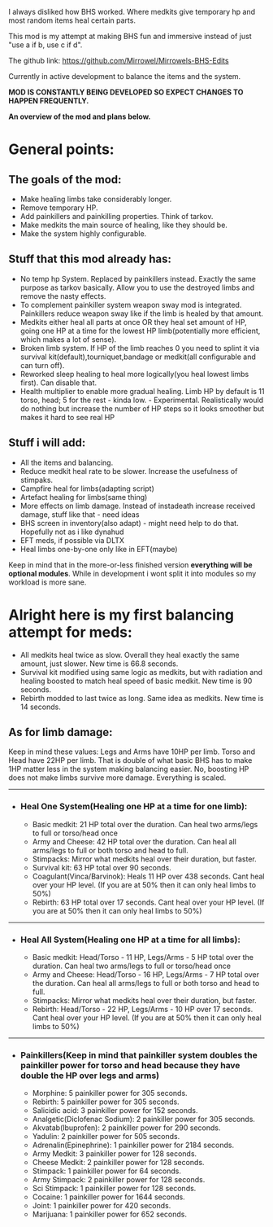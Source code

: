 I always disliked how BHS worked. Where medkits give temporary hp and most random items heal certain parts.

This mod is my attempt at making BHS fun and immersive instead of just "use a if b, use c if d".

The github link: https://github.com/Mirrowel/Mirrowels-BHS-Edits

Currently in active development to balance the items and the system.

**MOD IS CONSTANTLY BEING DEVELOPED SO EXPECT CHANGES TO HAPPEN FREQUENTLY.**

**An overview of the mod and plans below.**
# General points:
## The goals of the mod:
  - Make healing limbs take considerably longer.
  - Remove temporary HP.
  - Add painkillers and painkilling properties. Think of tarkov.
  - Make medkits the main source of healing, like they should be.
  - Make the system highly configurable.

## **Stuff that this mod already has:**
  - No temp hp System. Replaced by painkillers instead. Exactly the same purpose as tarkov basically. Allow you to use the destroyed limbs and remove the nasty effects.
  - To complement painkiller system weapon sway mod is integrated. Painkillers reduce weapon sway like if the limb is healed by that amount.
  - Medkits either heal all parts at once OR they heal set amount of HP, going one HP at a time for the lowest HP limb(potentially more efficient, which makes a lot of sense).
  - Broken limb system. If HP of the limb reaches 0 you need to splint it via survival kit(default),tourniquet,bandage or medkit(all configurable and can turn off).
  - Reworked sleep healing to heal more logically(you heal lowest limbs first). Can disable that.
  - Health multiplier to enable more gradual healing. Limb HP by default is 11 torso, head; 5 for the rest - kinda low. - Experimental. Realistically would do nothing but increase the number of HP steps so it looks smoother but makes it hard to see real HP

## **Stuff i will add:**
  - All the items and balancing.
  - Reduce medkit heal rate to be slower. Increase the usefulness of stimpaks.
  - Campfire heal for limbs(adapting script)
  - Artefact healing for limbs(same thing)
  - More effects on limb damage. Instead of instadeath increase received damage, stuff like that - need ideas
  - BHS screen in inventory(also adapt) - might need help to do that. Hopefully not as i like dynahud
  - EFT meds, if possible via DLTX
  - Heal limbs one-by-one only like in EFT(maybe)

  Keep in mind that in the more-or-less finished version **everything will be optional modules**. While in development i wont split it into modules so my workload is more sane.



# Alright here is my first balancing attempt for meds:
- All medkits heal twice as slow. Overall they heal exactly the same amount, just slower. New time is 66.8 seconds.
- Survival kit modified using same logic as medkits, but with radiation and healing boosted to match heal speed of basic medkit. New time is 90 seconds.
- Rebirth modded to last twice as long. Same idea as medkits. New time is 14 seconds.
## As for limb damage:
Keep in mind these values: Legs and Arms have 10HP per limb. Torso and Head have 22HP per limb. 
That is double of what basic BHS has to make 1HP matter less in the system making balancing easier.
No, boosting HP does not make limbs survive more damage. Everything is scaled.

---
- ### Heal One System(Healing one HP at a time for one limb):
  - Basic medkit: 21 HP total over the duration. Can heal two arms/legs to full or torso/head once
  - Army and Cheese: 42 HP total over the duration. Can heal all arms/legs to full or both torso and head to full.
  - Stimpacks: Mirror what medkits heal over their duration, but faster.
  - Survival kit: 63 HP total over 90 seconds.
  - Coagulant(Vinca/Barvinok): Heals 11 HP over 438 seconds. Cant heal over your HP level. (If you are at 50% then it can only heal limbs to 50%)
  - Rebirth: 63 HP total over 17 seconds. Cant heal over your HP level. (If you are at 50% then it can only heal limbs to 50%)
---
- ### Heal All System(Healing one HP at a time for all limbs):
  - Basic medkit: Head/Torso - 11 HP, Legs/Arms - 5 HP total over the duration. Can heal two arms/legs to full or torso/head once
  - Army and Cheese: Head/Torso - 16 HP, Legs/Arms - 7 HP total over the duration. Can heal all arms/legs to full or both torso and head to full.
  - Stimpacks: Mirror what medkits heal over their duration, but faster.
  - Rebirth: Head/Torso - 22 HP, Legs/Arms - 10 HP over 17 seconds. Cant heal over your HP level. (If you are at 50% then it can only heal limbs to 50%)
---
- ### Painkillers(**Keep in mind that painkiller system doubles the painkiller power for torso and head because they have double the HP over legs and arms**)
  - Morphine: 5 painkiller power for 305 seconds.
  - Rebirth: 5 painkiller power for 305 seconds.
  - Salicidic acid: 3 painkiller power for 152 seconds.
  - Analgetic(Diclofenac Sodium): 2 painkiller power for 305 seconds.
  - Akvatab(Ibuprofen): 2 painkiller power for 290 seconds.
  - Yadulin: 2 painkiller power for 505 seconds.
  - Adrenalin(Epinephrine): 1 painkiller power for 2184 seconds.
  - Army Medkit: 3 painkiller power for 128 seconds.
  - Cheese Medkit: 2 painkiller power for 128 seconds.
  - Stimpack: 1 painkiller power for 64 seconds.
  - Army Stimpack: 2 painkiller power for 128 seconds.
  - Sci Stimpack: 1 painkiller power for 128 seconds.
  - Cocaine: 1 painkiller power for 1644 seconds.
  - Joint: 1 painkiller power for 420 seconds.
  - Marijuana: 1 painkiller power for 652 seconds.